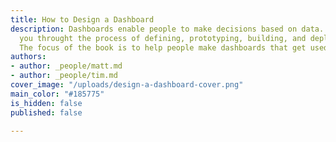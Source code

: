 ```yaml
---
title: How to Design a Dashboard
description: Dashboards enable people to make decisions based on data. This book walks
  you throught the process of defining, prototyping, building, and deploying a dashboard.
  The focus of the book is to help people make dashboards that get used to make decisions.
authors:
- author: _people/matt.md
- author: _people/tim.md
cover_image: "/uploads/design-a-dashboard-cover.png"
main_color: "#185775"
is_hidden: false
published: false

---
```

